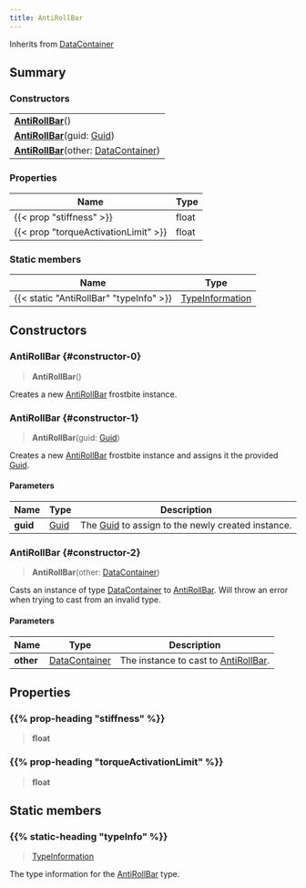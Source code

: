```yaml
---
title: AntiRollBar
---
```


Inherits from 
[DataContainer](/vext/ref/shared/class/datacontainer)

## Summary
### Constructors
| |
| ----------- |
| **[AntiRollBar](#constructor-0)**() |
| **[AntiRollBar](#constructor-1)**(guid: [Guid](/vext/ref/shared/class/guid)) |
| **[AntiRollBar](#constructor-2)**(other: [DataContainer](/vext/ref/shared/class/datacontainer)) |

### Properties
| Name | Type |
| ---- | ---- |
| {{< prop "stiffness" >}} | float |
| {{< prop "torqueActivationLimit" >}} | float |

### Static members
| Name | Type |
| ---- | ---- |
| {{< static "AntiRollBar" "typeInfo" >}} | [TypeInformation](/vext/ref/shared/class/typeinformation) |

## Constructors
### AntiRollBar {#constructor-0}
> **AntiRollBar**()

Creates a new [AntiRollBar](/vext/ref/fb/antirollbar) frostbite instance.

### AntiRollBar {#constructor-1}
> **AntiRollBar**(guid: [Guid](/vext/ref/shared/class/guid))

Creates a new [AntiRollBar](/vext/ref/fb/antirollbar) frostbite instance and assigns it the provided [Guid](/vext/ref/shared/class/guid).

#### Parameters
| Name | Type | Description |
| ---- | ---- | ----------- |
| **guid** | [Guid](/vext/ref/shared/class/guid) | The [Guid](/vext/ref/shared/class/guid) to assign to the newly created instance. |

### AntiRollBar {#constructor-2}
> **AntiRollBar**(other: [DataContainer](/vext/ref/shared/class/datacontainer))

Casts an instance of type [DataContainer](/vext/ref/shared/class/datacontainer) to [AntiRollBar](/vext/ref/fb/antirollbar). Will throw an error when trying to cast from an invalid type.

#### Parameters
| Name | Type | Description |
| ---- | ---- | ----------- |
| **other** | [DataContainer](/vext/ref/shared/class/datacontainer) | The instance to cast to [AntiRollBar](/vext/ref/fb/antirollbar). |

## Properties
### {{% prop-heading "stiffness" %}}
> **float**

### {{% prop-heading "torqueActivationLimit" %}}
> **float**

## Static members
### {{% static-heading "typeInfo" %}}
> [TypeInformation](/vext/ref/shared/class/typeinformation)

The type information for the [AntiRollBar](/vext/ref/fb/antirollbar) type.

